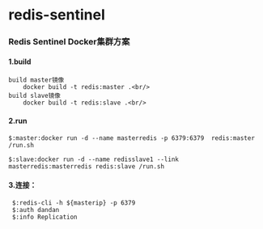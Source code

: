 # redis-sentinel

### Redis Sentinel Docker集群方案


#### 1.build<br/>
	build master镜像
	  	docker build -t redis:master .<br/>
	build slave镜像
	  	docker build -t redis:slave .<br/>
	  
#### 2.run<br/>
	
	$:master:docker run -d --name masterredis -p 6379:6379  redis:master /run.sh 
	  
	$:slave:docker run -d --name redisslave1 --link masterredis:masterredis redis:slave /run.sh

	  
#### 3.连接：<br/>

	 $:redis-cli -h ${masterip} -p 6379
	 $:auth dandan
	 $:info Replication
